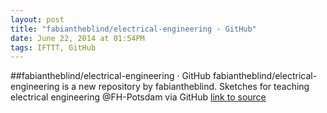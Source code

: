 ```yaml
---
layout: post
title: "fabiantheblind/electrical-engineering · GitHub"
date: June 22, 2014 at 01:54PM
tags: IFTTT, GitHub
---
```

##fabiantheblind/electrical-engineering · GitHub
fabiantheblind/electrical-engineering is a new repository by fabiantheblind. Sketches for teaching electrical engineering @FH-Potsdam via GitHub
[link to source](http://ift.tt/V1zIQa) 
